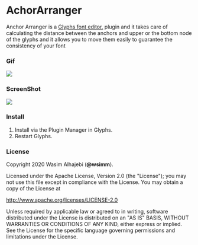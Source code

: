 # AchorArranger
Anchor Arranger is a <a href="http://glyphsapp.com/">Glyphs font editor.</a> plugin and it takes care of calculating the distance between the anchors and upper or the bottom node of the  glyphs and it allows you to move them easily to guarantee the consistency of your font
### Gif
<img src="https://github.com/wsimm/AchorArranger/blob/master/anchorArranger.gif?raw=true">

### ScreenShot

<img src="https://github.com/wsimm/AchorArranger/raw/master/AnchorArrangerScreenshot.png">

### Install

1. Install via the Plugin Manager in Glyphs.
2. Restart Glyphs.




### License

Copyright 2020 Wasim Alhajebi (**@wsimm**).

Licensed under the Apache License, Version 2.0 (the "License");
you may not use this file except in compliance with the License.
You may obtain a copy of the License at

http://www.apache.org/licenses/LICENSE-2.0

Unless required by applicable law or agreed to in writing, software
distributed under the License is distributed on an "AS IS" BASIS,
WITHOUT WARRANTIES OR CONDITIONS OF ANY KIND, either express or implied.
See the License for the specific language governing permissions and
limitations under the License.
